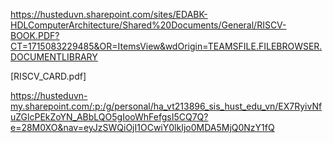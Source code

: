 https://husteduvn.sharepoint.com/sites/EDABK-HDLComputerArchitecture/Shared%20Documents/General/RISCV-BOOK.PDF?CT=1715083229485&OR=ItemsView&wdOrigin=TEAMSFILE.FILEBROWSER.DOCUMENTLIBRARY






[RISCV_CARD.pdf]








https://husteduvn-my.sharepoint.com/:p:/g/personal/ha_vt213896_sis_hust_edu_vn/EX7RyivNfuZGlcPEkZoYN_ABbLQO5gIooWhFefgsI5CQ7Q?e=28M0XO&nav=eyJzSWQiOjI1OCwiY0lkIjo0MDA5MjQ0NzY1fQ
